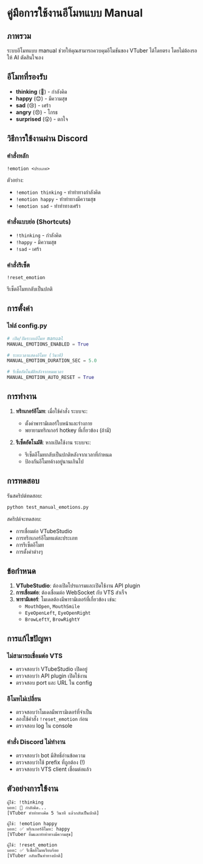 # คู่มือการใช้งานอีโมทแบบ Manual

## ภาพรวม
ระบบอีโมทแบบ manual ช่วยให้คุณสามารถควบคุมอีโมชันของ VTuber ได้โดยตรง โดยไม่ต้องรอให้ AI ตัดสินใจเอง

## อีโมทที่รองรับ
- **thinking** (🤔) - กำลังคิด
- **happy** (😊) - มีความสุข  
- **sad** (😢) - เศร้า
- **angry** (😠) - โกรธ
- **surprised** (😲) - ตกใจ

## วิธีการใช้งานผ่าน Discord

### คำสั่งหลัก
```
!emotion <ประเภท>
```
ตัวอย่าง:
- `!emotion thinking` - ทำท่าทางกำลังคิด
- `!emotion happy` - ทำท่าทางมีความสุข
- `!emotion sad` - ทำท่าทางเศร้า

### คำสั่งแบบย่อ (Shortcuts)
- `!thinking` - กำลังคิด
- `!happy` - มีความสุข
- `!sad` - เศร้า

### คำสั่งรีเซ็ต
```
!reset_emotion
```
รีเซ็ตอีโมทกลับเป็นปกติ

## การตั้งค่า

### ไฟล์ config.py
```python
# เปิด/ปิดระบบอีโมท manual
MANUAL_EMOTIONS_ENABLED = True

# ระยะเวลาแสดงอีโมท (วินาที)
MANUAL_EMOTION_DURATION_SEC = 5.0

# รีเซ็ตอัตโนมัติหลังจากหมดเวลา
MANUAL_EMOTION_AUTO_RESET = True
```

## การทำงาน

1. **ทริกเกอร์อีโมท**: เมื่อใช้คำสั่ง ระบบจะ:
   - ตั้งค่าพารามิเตอร์ใบหน้าและร่างกาย
   - พยายามทริกเกอร์ hotkey ที่เกี่ยวข้อง (ถ้ามี)

2. **รีเซ็ตอัตโนมัติ**: หากเปิดใช้งาน ระบบจะ:
   - รีเซ็ตอีโมทกลับเป็นปกติหลังจากเวลาที่กำหนด
   - ป้องกันอีโมทค้างอยู่นานเกินไป

## การทดสอบ

รันสคริปต์ทดสอบ:
```bash
python test_manual_emotions.py
```

สคริปต์จะทดสอบ:
- การเชื่อมต่อ VTubeStudio
- การทริกเกอร์อีโมทแต่ละประเภท
- การรีเซ็ตอีโมท
- การตั้งค่าต่างๆ

## ข้อกำหนด

1. **VTubeStudio**: ต้องเปิดโปรแกรมและเปิดใช้งาน API plugin
2. **การเชื่อมต่อ**: ต้องเชื่อมต่อ WebSocket กับ VTS สำเร็จ
3. **พารามิเตอร์**: โมเดลต้องมีพารามิเตอร์ที่เกี่ยวข้อง เช่น:
   - `MouthOpen`, `MouthSmile`
   - `EyeOpenLeft`, `EyeOpenRight`
   - `BrowLeftY`, `BrowRightY`

## การแก้ไขปัญหา

### ไม่สามารถเชื่อมต่อ VTS
- ตรวจสอบว่า VTubeStudio เปิดอยู่
- ตรวจสอบว่า API plugin เปิดใช้งาน
- ตรวจสอบ port และ URL ใน config

### อีโมทไม่เปลี่ยน
- ตรวจสอบว่าโมเดลมีพารามิเตอร์ที่จำเป็น
- ลองใช้คำสั่ง `!reset_emotion` ก่อน
- ตรวจสอบ log ใน console

### คำสั่ง Discord ไม่ทำงาน
- ตรวจสอบว่า bot มีสิทธิ์อ่านข้อความ
- ตรวจสอบว่าใช้ prefix ที่ถูกต้อง (!)
- ตรวจสอบว่า VTS client เชื่อมต่อแล้ว

## ตัวอย่างการใช้งาน

```
ผู้ใช้: !thinking
บอท: 🤔 กำลังคิด...
[VTuber ทำท่าทางคิด 5 วินาที แล้วกลับเป็นปกติ]

ผู้ใช้: !emotion happy
บอท: ✅ ทริกเกอร์อีโมท: happy
[VTuber ยิ้มและทำท่าทางมีความสุข]

ผู้ใช้: !reset_emotion
บอท: ✅ รีเซ็ตอีโมทเรียบร้อย
[VTuber กลับเป็นท่าทางปกติ]
```